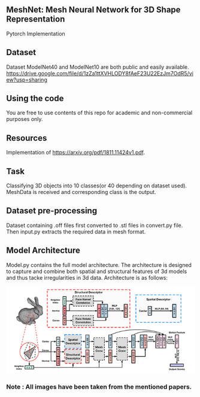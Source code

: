 ## MeshNet: Mesh Neural Network for 3D Shape Representation

Pytorch Implementation

## Dataset
Dataset ModelNet40 and ModelNet10 are both public and easily available.
https://drive.google.com/file/d/1zZa1ttXVHLODY8fAeF23U22EzJm7OdR5/view?usp=sharing

## Using the code
You are free to use contents of this repo for academic and non-commercial purposes only.

## Resources
Implementation of https://arxiv.org/pdf/1811.11424v1.pdf.

## Task
Classifying 3D objects into 10 classes(or 40 depending on dataset used). MeshData is received and corresponding class is the output.

## Dataset pre-processing
Dataset containing .off files first converted to .stl files in convert.py file. Then input.py extracts the required data in mesh format.  

## Model Architecture
Model.py contains the full model architecture. The architecture is designed to capture and combine both spatial and structural features of 3d models and thus tacke irregularities in 3d data. 
Architecture is as follows:

![](Captures/pipeline.png)

### Note : All images have been taken from the mentioned papers.

